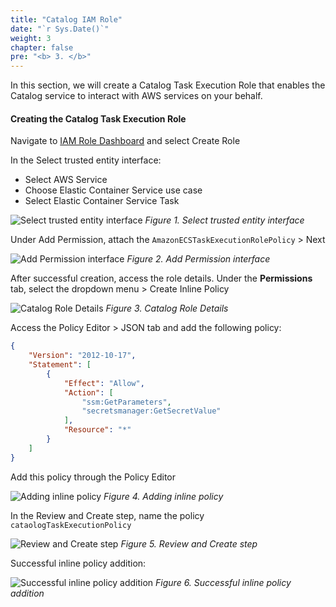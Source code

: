 ```yaml
---
title: "Catalog IAM Role"
date: "`r Sys.Date()`"
weight: 3
chapter: false
pre: "<b> 3. </b>"
---
```


In this section, we will create a Catalog Task Execution Role that enables the Catalog service to interact with AWS services on your behalf.

#### Creating the Catalog Task Execution Role

Navigate to [IAM Role Dashboard](https://console.aws.amazon.com/iam/home/roles) and select Create Role

In the Select trusted entity interface:
- Select AWS Service
- Choose Elastic Container Service use case
- Select Elastic Container Service Task

![Select trusted entity interface](/images/1-prerequisites/3-iam-role/image.png)
*Figure 1. Select trusted entity interface*

Under Add Permission, attach the `AmazonECSTaskExecutionRolePolicy` > Next

![Add Permission interface](/images/1-prerequisites/3-iam-role/image-1.png)
*Figure 2. Add Permission interface*

After successful creation, access the role details. Under the **Permissions** tab, select the dropdown menu > Create Inline Policy

![Catalog Role Details](/images/1-prerequisites/3-iam-role/image-2.png)
*Figure 3. Catalog Role Details*

Access the Policy Editor > JSON tab and add the following policy:

```json
{
	"Version": "2012-10-17",
	"Statement": [
		{
			"Effect": "Allow",
            "Action": [
                "ssm:GetParameters",
                "secretsmanager:GetSecretValue"
            ],
            "Resource": "*"
		}
	]
}
```

Add this policy through the Policy Editor

![Adding inline policy](/images/1-prerequisites/3-iam-role/image-3.png)
*Figure 4. Adding inline policy*

In the Review and Create step, name the policy `cataologTaskExecutionPolicy`

![Review and Create step](/images/1-prerequisites/3-iam-role/image-4.png)
*Figure 5. Review and Create step*

Successful inline policy addition:

![Successful inline policy addition](/images/1-prerequisites/3-iam-role/image-5.png)
*Figure 6. Successful inline policy addition*
